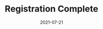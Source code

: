 ---
layout: blocks
title: Registration Complete
date: 2021-07-21
page_sections:
  - block: hero-1
    headline: <strong>Registration complete!</strong>
    content:
        <br>
        <strong>Your first check-in is due on Sunday, December 19.</strong> You'll get it the Friday before.
        <br><br>
        In the meantime, email us at team@themoai.org if you have any questions.
---
